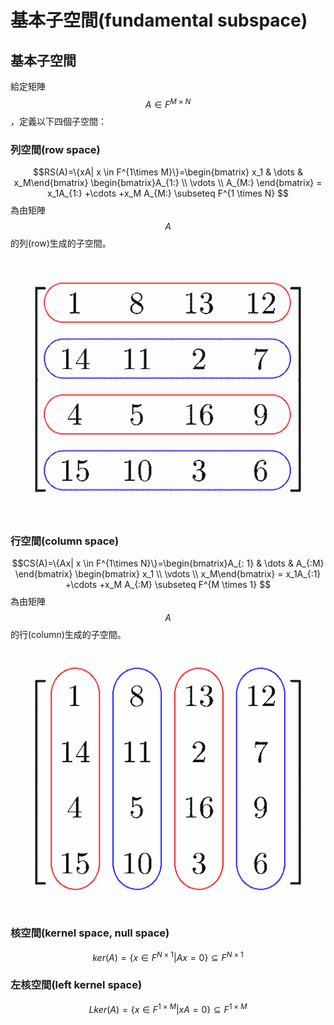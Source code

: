 # 基本子空間\(fundamental subspace\)

## 基本子空間

給定矩陣$$A \in F^{M \times N}$$，定義以下四個子空間：

### 列空間\(row space\)

$$RS(A)=\{xA| x \in F^{1\times M}\}=\begin{bmatrix} x_1 & \dots & x_M\end{bmatrix} \begin{bmatrix}A_{1:} \\ \vdots \\ A_{M:} \end{bmatrix} = x_1A_{1:} +\cdots +x_M A_{M:} \subseteq F^{1 \times N} $$為由矩陣$$A$$的列\(row\)生成的子空間。

![&#x77E9;&#x9663;&#x7684;&#x5217;](../../.gitbook/assets/row_space-min.png)

### 行空間\(column space\)

$$CS(A)=\{Ax| x \in F^{1\times N}\}=\begin{bmatrix}A_{: 1} & \dots & A_{:M} \end{bmatrix} \begin{bmatrix} x_1 \\ \vdots \\ x_M\end{bmatrix} = x_1A_{:1} +\cdots +x_M A_{:M} \subseteq F^{M \times 1} $$為由矩陣$$A$$的行\(column\)生成的子空間。

![&#x77E9;&#x9663;&#x7684;&#x884C;](../../.gitbook/assets/col_space-min.png)

### 核空間\(kernel space, null space\)

$$ker(A) = \{x \in F^{N \times 1} | Ax =0 \} \subseteq F^{N \times 1}$$

### 左核空間\(left kernel space\)

$$Lker(A) =\{ x \in F^{1 \times M} | xA=0\} \subseteq F^{1 \times M}$$



